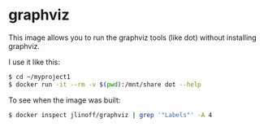 # graphviz

This image allows you to run the graphviz tools (like dot) without
installing graphviz.

I use it like this:

```bash
$ cd ~/myproject1
$ docker run -it --rm -v $(pwd):/mnt/share dot --help
```

To see when the image was built:

```bash
$ docker inspect jlinoff/graphviz | grep '"Labels"' -A 4
```
